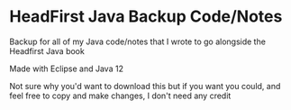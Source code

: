 # HeadFirst Java Backup Code/Notes
Backup for all of my Java code/notes that I wrote to go alongside the Headfirst Java book

Made with Eclipse and Java 12

Not sure why you'd want to download this but if you want you could, and feel free to copy and make changes, I don't need any credit
